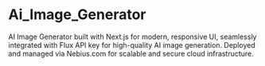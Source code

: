 # Ai_Image_Generator
AI Image Generator built with Next.js for modern, responsive UI, seamlessly integrated with Flux API key for high-quality AI image generation. Deployed and managed via Nebius.com for scalable and secure cloud infrastructure.
